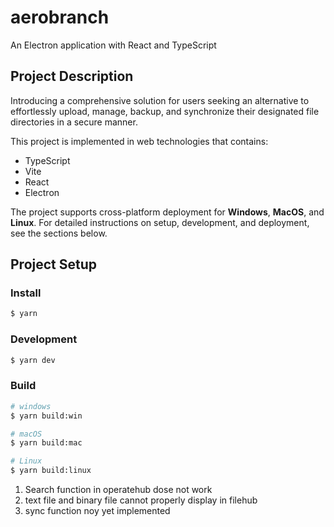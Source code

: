 # aerobranch

An Electron application with React and TypeScript

## Project Description

Introducing a comprehensive solution for users seeking an alternative to effortlessly upload, manage, backup, and synchronize their designated file directories in a secure manner.

This project is implemented in web technologies that contains:

- TypeScript
- Vite
- React
- Electron

The project supports cross-platform deployment for **Windows**, **MacOS**, and **Linux**. For detailed instructions on setup, development, and deployment, see the sections below.

## Project Setup

### Install

```bash
$ yarn
```

### Development

```bash
$ yarn dev
```

### Build

```bash
# windows
$ yarn build:win

# macOS
$ yarn build:mac

# Linux
$ yarn build:linux
```

1. Search function in operatehub dose not work
2. text file and binary file cannot properly display in filehub
3. sync function noy yet implemented
